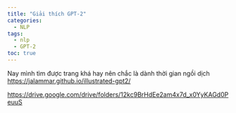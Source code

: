 ```yaml
---
title: "Giải thích GPT-2"
categories:
  - NLP
tags:
  - nlp
  - GPT-2
toc: true
---
```


Nay mình tìm được trang khá hay nên chắc là dành thời gian ngồi dịch
https://jalammar.github.io/illustrated-gpt2/

https://drive.google.com/drive/folders/12kc9BrHdEe2am4x7d_x0YyKAGd0PeuuS
